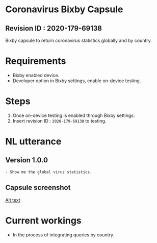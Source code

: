 # Coronavirus Bixby Capsule
 ## Revision ID : 2020-179-69138
 Bixby capsule to return coronavirus statistics globally and by country.

# Requirements
 - Bixby enabled device.
 - Developer option in Bixby settings, enable on-device testing. 

# Steps
 1. Once on-device testing is enabled through Bixby settings.
 2. Insert revision ID : `2020-179-69138` to testing.

# NL utterance
 ## Version 1.0.0
    - Show me the global virus statistics.
 ## Capsule screenshot
 [Alt text](playground.covid19/screenshots/version1.jpg?raw=true "Version 1.0.0 response from NL query")

# Current workings
 - In the process of integrating queries by country.